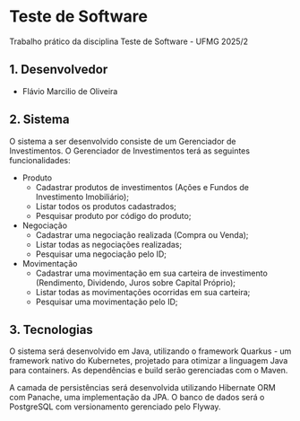 # Teste de Software

Trabalho prático da disciplina Teste de Software - UFMG 2025/2

## 1. Desenvolvedor

- Flávio Marcilio de Oliveira

## 2. Sistema

O sistema a ser desenvolvido consiste de um Gerenciador de Investimentos. O Gerenciador de Investimentos terá as seguintes funcionalidades:

- Produto
  - Cadastrar produtos de investimentos (Ações e Fundos de Investimento Imobiliário);
  - Listar todos os produtos cadastrados;
  - Pesquisar produto por código do produto;
- Negociação
  - Cadastrar uma negociação realizada (Compra ou Venda);
  - Listar todas as negociações realizadas;
  - Pesquisar uma negociação pelo ID;
- Movimentação
  - Cadastrar uma movimentação em sua carteira de investimento (Rendimento, Dividendo, Juros sobre Capital Próprio);
  - Listar todas as movimentações ocorridas em sua carteira;
  - Pesquisar uma movimentação pelo ID;

## 3. Tecnologias 

O sistema será desenvolvido em Java, utilizando o framework Quarkus - um framework nativo do Kubernetes, projetado para otimizar a linguagem Java para containers. As dependências e build serão gerenciadas com o  Maven.

A camada de persistências será desenvolvida utilizando Hibernate ORM com Panache, uma implementação da JPA. O banco de dados será o PostgreSQL com versionamento gerenciado pelo Flyway.

